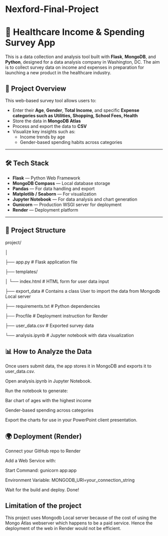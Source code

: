 # Nexford-Final-Project

# 💼 Healthcare Income & Spending Survey App

This is a data collection and analysis tool built with **Flask**, **MongoDB**, and **Python**, designed for a data analysis company in Washington, DC. The aim is to collect survey data on income and expenses in preparation for launching a new product in the healthcare industry.

## 🚀 Project Overview

This web-based survey tool allows users to:
- Enter their **Age**, **Gender**, **Total Income**, and specific **Expense categories such as Utilities, Shopping, School Fees, Health**
- Store the data in **MongoDB Atlas**
- Process and export the data to **CSV**
- Visualize key insights such as:
  - Income trends by age
  - Gender-based spending habits across categories

---

## 🛠 Tech Stack

- **Flask** — Python Web Framework
- **MongoDB Compass** — Local database storage
- **Pandas** — For data handling and export
- **Matplotlib / Seaborn** — For visualization
- **Jupyter Notebook** — For data analysis and chart generation
- **Gunicorn** — Production WSGI server for deployment
- **Render** — Deployment platform

---

## 📁 Project Structure

project/

│

├── app.py # Flask application file

├── templates/

│ └── index.html # HTML form for user data input

├── export_data # Contains a class User to import the data from Mongodb Local server 

├── requirements.txt # Python dependencies

├── Procfile # Deployment instruction for Render

├── user_data.csv # Exported survey data

└── analysis.ipynb # Jupyter notebook with data visualization

## 📊 How to Analyze the Data

Once users submit data, the app stores it in MongoDB and exports it to user_data.csv.

Open analysis.ipynb in Jupyter Notebook.

Run the notebook to generate:

Bar chart of ages with the highest income

Gender-based spending across categories

Export the charts for use in your PowerPoint client presentation.


## 🌍 Deployment (Render)

Connect your GitHub repo to Render

Add a Web Service with:

Start Command: gunicorn app:app

Environment Variable: MONGODB_URI=your_connection_string

Wait for the build and deploy. Done!

## Limitation of the project
This project uses Mongodb Local server because of the cost of using the Mongo Atlas webserver which happens to be a paid service. Hence the deployment of the web in Render would not be efficient.

